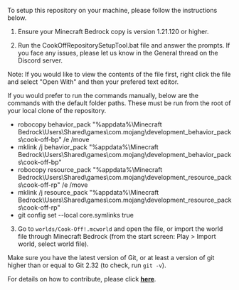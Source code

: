 To setup this repository on your machine, please follow the instructions below.

1. Ensure your Minecraft Bedrock copy is version 1.21.120 or higher.

2. Run the CookOffRepositorySetupTool.bat file and answer the prompts. If you face any issues, please let us know in the General thread on the Discord server.

Note: If you would like to view the contents of the file first, right click the file and select "Open With" and then your prefered text editor.

If you would prefer to run the commands manually, below are the commands with the default folder paths. These must be run from the root of your local clone of the repository.

- robocopy behavior_pack "%appdata%\Minecraft Bedrock\Users\Shared\games\com.mojang\development_behavior_packs\cook-off-bp" /e /move
- mklink /j behavior_pack "%appdata%\Minecraft Bedrock\Users\Shared\games\com.mojang\development_behavior_packs\cook-off-bp"
- robocopy resource_pack "%appdata%\Minecraft Bedrock\Users\Shared\games\com.mojang\development_resource_packs\cook-off-rp" /e /move
- mklink /j resource_pack "%appdata%\Minecraft Bedrock\Users\Shared\games\com.mojang\development_resource_packs\cook-off-rp"
- git config set --local core.symlinks true

3. Go to `worlds/Cook-Off!.mcworld` and open the file, or import the world file through Minecraft Bedrock (from the start screen: Play > Import world, select world file).

Make sure you have the latest version of Git, or at least a version of git higher than or equal to Git 2.32 (to check, run `git -v`).

For details on how to contribute, please click **[here](https://bedrockcommands.org/projects/cook-off/contributing)**.